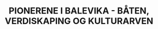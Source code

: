 ---
title: PIONERENE I BALEVIKA - BÅTEN, VERDISKAPING OG KULTURARVEN 
images: 
  - src: "images/img_211641_8.jpg"
---